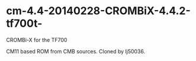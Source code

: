 cm-4.4-20140228-CROMBiX-4.4.2-tf700t-
=====================================

CROMBi-X for the TF700

CM11 based ROM from CMB sources. Cloned by lj50036.

